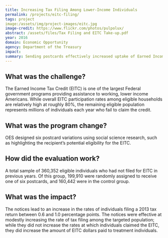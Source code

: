 ```yaml
---
title: Increasing Tax Filing Among Lower-Income Individuals
permalink: /projects/eitc-filing/
tags: project
image:/assets/img/project-images/eitc.jpg
image-credit: https://www.flickr.com/photos/pulpolux/
abstract: /assets/files/Tax Filing and EITC Take-up.pdf
year: 2016
domain: Economic Opportunity
agency: Department of the Treasury
impact:
summary: Sending postcards effectively increased uptake of Earned Income Tax Credit among eligible population.
---
```

## What was the challenge?

The Earned Income Tax Credit (EITC) is one of the largest Federal government programs providing assistance to working, lower income Americans. While overall EITC participation rates among eligible households are relatively high at roughly 80%, the remaining eligible population represents millions of individuals each year who fail to claim the credit.

## What was the program change?

OES designed six postcard variations using social science research, such as highlighting the recipient’s potential eligibility for the EITC.

## How did the evaluation work?

A total sample of 360,352 eligible individuals who had not filed for EITC in previous years. Of this group, 199,910 were randomly assigned to receive one of six postcards, and 160,442 were in the control group.

## What was the impact?

The notices lead to an increase in the rates of individuals filing a 2013 tax return between 0.6 and 1.0 percentage points. The notices were effective at modestly increasing the rate of tax filing among the targeted population; while they did not increase the rates at which individuals claimed the EITC, they did increase the amount of EITC dollars paid to treatment individuals.

